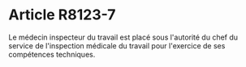 # Article R8123-7

  
Le médecin inspecteur du travail est placé sous l'autorité du chef du service de l'inspection médicale du travail pour l'exercice de ses compétences techniques.
